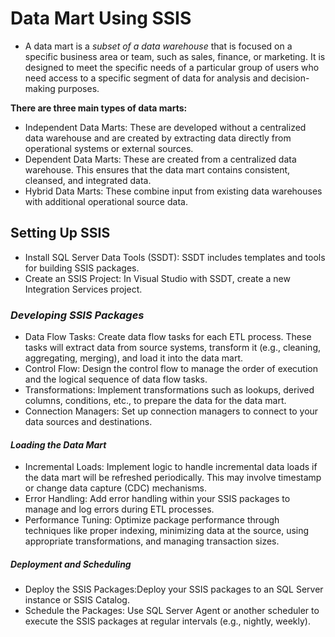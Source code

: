 # Data Mart Using SSIS
- A data mart is a *subset of a data warehouse* that is focused on a specific business area or team, such as sales, finance, or marketing. It is designed to meet the specific needs of a particular group of users who need access to a specific segment of data for analysis and decision-making purposes.   
  
**There are three main types of data marts:**    

- Independent Data Marts: These are developed without a centralized data warehouse and are created  by extracting data directly from operational systems or external sources.
- Dependent Data Marts: These are created from a centralized data warehouse. This ensures that the data mart contains consistent, cleansed, and integrated data.
- Hybrid Data Marts: These combine input from existing data warehouses with additional operational source data. 

 ## Setting Up SSIS 
- Install SQL Server Data Tools (SSDT): SSDT includes templates and tools for building SSIS packages.
- Create an SSIS Project: In Visual Studio with SSDT, create a new Integration Services project.
  
 ### _Developing SSIS Packages_  
   + Data Flow Tasks: Create data flow tasks for each ETL process. These tasks will extract data from source systems, transform it (e.g., cleaning, aggregating, merging), and load it into the data mart.
   + Control Flow: Design the control flow to manage the order of execution and the logical sequence of data flow tasks.
   + Transformations: Implement transformations such as lookups, derived columns, conditions, etc., to prepare the data for the data mart.
  + Connection Managers: Set up connection managers to connect to your data sources and destinations.

#### _Loading the Data Mart_
+ Incremental Loads: Implement logic to handle incremental data loads if the data mart will be refreshed periodically. This may involve timestamp or change data capture (CDC) mechanisms.
+ Error Handling: Add error handling within your SSIS packages to manage and log errors during ETL processes.
+ Performance Tuning: Optimize package performance through techniques like proper indexing, minimizing data at the source, using appropriate transformations, and managing transaction sizes.

#####  _Deployment and Scheduling_ 
 + Deploy the SSIS Packages:Deploy your SSIS packages to an SQL Server instance or SSIS Catalog.
 +  Schedule the Packages: Use SQL Server Agent or another scheduler to execute the SSIS packages at regular intervals (e.g., nightly, weekly).
